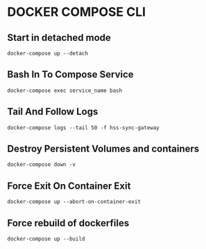 # DOCKER COMPOSE CLI

## Start in detached mode

```console
docker-compose up --detach
```

## Bash In To Compose Service

```console
docker-compose exec service_name bash
```

## Tail And Follow Logs

```console
docker-compose logs --tail 50 -f hss-sync-gateway
```

## Destroy Persistent Volumes and containers

```console
docker-compose down -v
```

## Force Exit On Container Exit

```console
docker-compose up --abort-on-container-exit
```

## Force rebuild of dockerfiles

```console
docker-compose up --build
```
